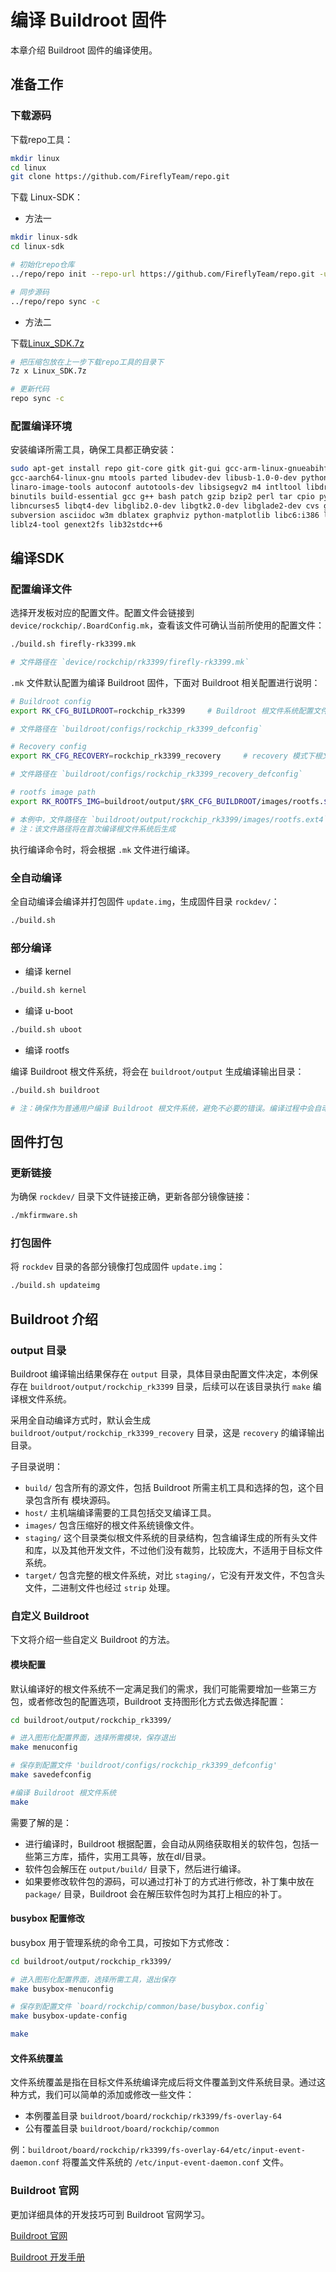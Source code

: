# 编译 Buildroot 固件

本章介绍 Buildroot 固件的编译使用。

## 准备工作

### 下载源码

下载repo工具：

```bash
mkdir linux
cd linux
git clone https://github.com/FireflyTeam/repo.git
```

下载 Linux-SDK：

* 方法一

```bash
mkdir linux-sdk
cd linux-sdk

# 初始化repo仓库
../repo/repo init --repo-url https://github.com/FireflyTeam/repo.git -u https://github.com/FireflyTeam/manifests.git -b linux-sdk -m rk3399/rk3399_linux_release.xml

# 同步源码
../repo/repo sync -c
```

* 方法二

下载[Linux_SDK.7z](http://www.t-firefly.com/doc/download/page/id/54.html#other_186)

```bash
# 把压缩包放在上一步下载repo工具的目录下
7z x Linux_SDK.7z

# 更新代码
repo sync -c
```

### 配置编译环境

安装编译所需工具，确保工具都正确安装：

```bash
sudo apt-get install repo git-core gitk git-gui gcc-arm-linux-gnueabihf u-boot-tools device-tree-compiler \
gcc-aarch64-linux-gnu mtools parted libudev-dev libusb-1.0-0-dev python-linaro-image-tools \
linaro-image-tools autoconf autotools-dev libsigsegv2 m4 intltool libdrm-dev curl sed make \
binutils build-essential gcc g++ bash patch gzip bzip2 perl tar cpio python unzip rsync file bc wget \
libncurses5 libqt4-dev libglib2.0-dev libgtk2.0-dev libglade2-dev cvs git mercurial rsync openssh-client \
subversion asciidoc w3m dblatex graphviz python-matplotlib libc6:i386 libssl-dev texinfo \
liblz4-tool genext2fs lib32stdc++6
```

## 编译SDK

### 配置编译文件

选择开发板对应的配置文件。配置文件会链接到 `device/rockchip/.BoardConfig.mk`，查看该文件可确认当前所使用的配置文件：

```bash
./build.sh firefly-rk3399.mk

# 文件路径在 `device/rockchip/rk3399/firefly-rk3399.mk`
```

`.mk` 文件默认配置为编译 Buildroot 固件，下面对 Buildroot 相关配置进行说明：

```bash
# Buildroot config
export RK_CFG_BUILDROOT=rockchip_rk3399     # Buildroot 根文件系统配置文件

# 文件路径在 `buildroot/configs/rockchip_rk3399_defconfig`
```

```bash
# Recovery config
export RK_CFG_RECOVERY=rockchip_rk3399_recovery     # recovery 模式下根文件系统配置文件（可省略）

# 文件路径在 `buildroot/configs/rockchip_rk3399_recovery_defconfig`
```

```bash
# rootfs image path
export RK_ROOTFS_IMG=buildroot/output/$RK_CFG_BUILDROOT/images/rootfs.$RK_ROOTFS_TYPE   # Buildroot 根文件系统镜像路径

# 本例中，文件路径在 `buildroot/output/rockchip_rk3399/images/rootfs.ext4`
# 注：该文件路径将在首次编译根文件系统后生成
```

执行编译命令时，将会根据 `.mk` 文件进行编译。

### 全自动编译

全自动编译会编译并打包固件 `update.img`，生成固件目录 `rockdev/`：

```bash
./build.sh
```

### 部分编译

* 编译 kernel

```bash
./build.sh kernel
```

* 编译 u-boot

```bash
./build.sh uboot
```

* 编译 rootfs

编译 Buildroot 根文件系统，将会在 `buildroot/output` 生成编译输出目录：

```bash
./build.sh buildroot

# 注：确保作为普通用户编译 Buildroot 根文件系统，避免不必要的错误。编译过程中会自动下载所需软件包，请保持联网状态
```

## 固件打包

### 更新链接

为确保 `rockdev/` 目录下文件链接正确，更新各部分镜像链接：

```bash
./mkfirmware.sh
```

### 打包固件

将 `rockdev` 目录的各部分镜像打包成固件 `update.img`：

```bash
./build.sh updateimg
```

## Buildroot 介绍

### output 目录

Buildroot 编译输出结果保存在 `output` 目录，具体目录由配置文件决定，本例保存在 `buildroot/output/rockchip_rk3399` 目录，后续可以在该目录执行 `make` 编译根文件系统。

采用全自动编译方式时，默认会生成 `buildroot/output/rockchip_rk3399_recovery` 目录，这是 `recovery` 的编译输出目录。

子目录说明：

* `build/` 包含所有的源文件，包括 Buildroot 所需主机工具和选择的包，这个目录包含所有
模块源码。
* `host/` 主机端编译需要的工具包括交叉编译工具。
* `images/` 包含压缩好的根文件系统镜像文件。
* `staging/` 这个目录类似根文件系统的目录结构，包含编译生成的所有头文件和库，以及其他开发文件，不过他们没有裁剪，比较庞大，不适用于目标文件系统。
* `target/` 包含完整的根文件系统，对比 `staging/`，它没有开发文件，不包含头文件，二进制文件也经过 `strip` 处理。

### 自定义 Buildroot

下文将介绍一些自定义 Buildroot 的方法。

#### 模块配置

默认编译好的根文件系统不一定满足我们的需求，我们可能需要增加一些第三方包，或者修改包的配置选项，Buildroot 支持图形化方式去做选择配置：

```bash
cd buildroot/output/rockchip_rk3399/

# 进入图形化配置界面，选择所需模块，保存退出
make menuconfig

# 保存到配置文件 'buildroot/configs/rockchip_rk3399_defconfig'
make savedefconfig

#编译 Buildroot 根文件系统
make
```

需要了解的是：

* 进行编译时，Buildroot 根据配置，会自动从网络获取相关的软件包，包括一些第三方库，插件，实用工具等，放在dl/目录。
* 软件包会解压在 `output/build/` 目录下，然后进行编译。
* 如果要修改软件包的源码，可以通过打补丁的方式进行修改，补丁集中放在 `package/` 目录，Buildroot 会在解压软件包时为其打上相应的补丁。

#### busybox 配置修改

busybox 用于管理系统的命令工具，可按如下方式修改：

```bash
cd buildroot/output/rockchip_rk3399/

# 进入图形化配置界面，选择所需工具，退出保存
make busybox-menuconfig

# 保存到配置文件 `board/rockchip/common/base/busybox.config`
make busybox-update-config

make
```

#### 文件系统覆盖

文件系统覆盖是指在目标文件系统编译完成后将文件覆盖到文件系统目录。通过这种方式，我们可以简单的添加或修改一些文件：

* 本例覆盖目录 `buildroot/board/rockchip/rk3399/fs-overlay-64`
* 公有覆盖目录 `buildroot/board/rockchip/common`

例：`buildroot/board/rockchip/rk3399/fs-overlay-64/etc/input-event-daemon.conf` 将覆盖文件系统的 `/etc/input-event-daemon.conf` 文件。

### Buildroot 官网

更加详细具体的开发技巧可到 Buildroot 官网学习。

[Buildroot 官网](https://buildroot.org/)

[Buildroot 开发手册](https://buildroot.org/downloads/manual/manual.html)